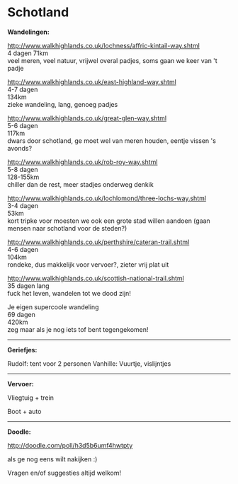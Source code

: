 # Schotland

**Wandelingen:**

http://www.walkhighlands.co.uk/lochness/affric-kintail-way.shtml	
4 dagen
71km		
veel meren, veel natuur, vrijwel overal padjes, soms gaan we keer van 't padje

http://www.walkhighlands.co.uk/east-highland-way.shtml			
4-7 dagen	
134km		
zieke wandeling, lang, genoeg padjes

http://www.walkhighlands.co.uk/great-glen-way.shtml			
5-6 dagen	
117km		
dwars door schotland, ge moet wel van meren houden, eentje vissen 's avonds?

http://www.walkhighlands.co.uk/rob-roy-way.shtml			
5-8 dagen	
128-155km	
chiller dan de rest, meer stadjes onderweg denkik

http://www.walkhighlands.co.uk/lochlomond/three-lochs-way.shtml		
3-4 dagen	
53km		
kort tripke voor moesten we ook een grote stad willen aandoen (gaan mensen naar schotland voor de steden?)

http://www.walkhighlands.co.uk/perthshire/cateran-trail.shtml		
4-6 dagen	
104km		
rondeke, dus makkelijk voor vervoer?, zieter vrij plat uit

http://www.walkhighlands.co.uk/scottish-national-trail.shtml		
35 dagen	lang		
fuck het leven, wandelen tot we dood zijn!

Je eigen supercoole wandeling						
69 dagen	
420km		
zeg maar als je nog iets tof bent tegengekomen!


----------


**Geriefjes:**

Rudolf: tent voor 2 personen
Vanhille: Vuurtje, vislijntjes



----------


**Vervoer:**

Vliegtuig + trein

Boot + auto


----------


**Doodle:**

http://doodle.com/poll/h3d5b6umf4hwtpty

als ge nog eens wilt nakijken :)

Vragen en/of suggesties altijd welkom!

